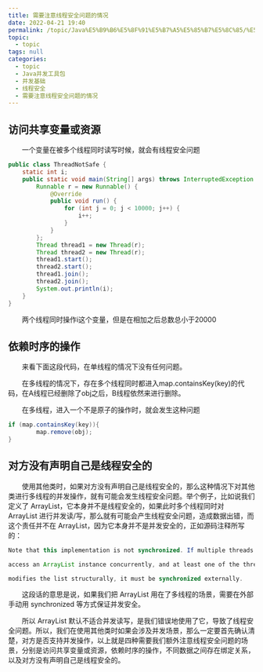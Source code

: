 ```yaml
---
title: 需要注意线程安全问题的情况
date: 2022-04-21 19:40
permalink: /topic/Java%E5%B9%B6%E5%8F%91%E5%B7%A5%E5%85%B7%E5%8C%85/%E5%B9%B6%E5%8F%91%E5%9F%BA%E7%A1%80/%E7%BA%BF%E7%A8%8B%E5%AE%89%E5%85%A8/%E9%9C%80%E8%A6%81%E6%B3%A8%E6%84%8F%E7%BA%BF%E7%A8%8B%E5%AE%89%E5%85%A8%E9%97%AE%E9%A2%98%E7%9A%84%E6%83%85%E5%86%B5
topic: 
  - topic
tags: null
categories: 
  - topic
  - Java并发工具包
  - 并发基础
  - 线程安全
  - 需要注意线程安全问题的情况
---
```

## 访问共享变量或资源

　　一个变量在被多个线程同时读写时候，就会有线程安全问题

```java
public class ThreadNotSafe {
    static int i;
    public static void main(String[] args) throws InterruptedException {
        Runnable r = new Runnable() {
            @Override
            public void run() {
                for (int j = 0; j < 10000; j++) {
                    i++;
                }
            }
        };
        Thread thread1 = new Thread(r);
        Thread thread2 = new Thread(r);
        thread1.start();
        thread2.start();
        thread1.join();
        thread2.join();
        System.out.println(i);
    }
}
```

　　两个线程同时操作i这个变量，但是在相加之后总数总小于20000

## 依赖时序的操作

　　来看下面这段代码，在单线程的情况下没有任何问题。

　　在多线程的情况下，存在多个线程同时都进入map.containsKey(key)的代码，在A线程已经删除了obj之后，B线程依然来进行删除。

　　在多线程，进入一个不是原子的操作时，就会发生这种问题

```java
if (map.containsKey(key)){
		map.remove(obj);
}
```

## 对方没有声明自己是线程安全的

　　使用其他类时，如果对方没有声明自己是线程安全的，那么这种情况下对其他类进行多线程的并发操作，就有可能会发生线程安全问题。举个例子，比如说我们定义了 ArrayList，它本身并不是线程安全的，如果此时多个线程同时对 ArrayList 进行并发读/写，那么就有可能会产生线程安全问题，造成数据出错，而这个责任并不在 ArrayList，因为它本身并不是并发安全的，正如源码注释所写的：

```java
Note that this implementation is not synchronized. If multiple threads

access an ArrayList instance concurrently, and at least one of the threads

modifies the list structurally, it must be synchronized externally.
```

　　这段话的意思是说，如果我们把 ArrayList 用在了多线程的场景，需要在外部手动用 synchronized 等方式保证并发安全。

　　所以 ArrayList 默认不适合并发读写，是我们错误地使用了它，导致了线程安全问题。所以，我们在使用其他类时如果会涉及并发场景，那么一定要首先确认清楚，对方是否支持并发操作，以上就是四种需要我们额外注意线程安全问题的场景，分别是访问共享变量或资源，依赖时序的操作，不同数据之间存在绑定关系，以及对方没有声明自己是线程安全的。

